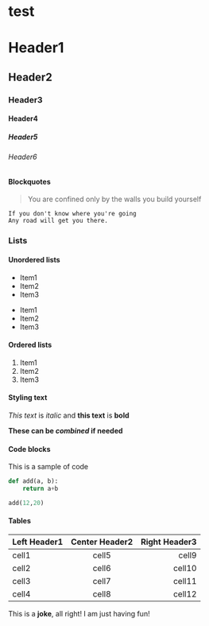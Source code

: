 test
=======



# Header1
## Header2
### Header3
#### Header4
##### Header5
###### Header6


#### Blockquotes

>You are confined only by the walls you build yourself

```
If you don't know where you're going
Any road will get you there.
```

### Lists
#### Unordered lists

* Item1
* Item2
* Item3


- Item1
- Item2
- Item3


#### Ordered lists

1. Item1
2. Item2
3. Item3

#### Styling text

_This text_ is *italic* and **this text** is **bold**

**These can be _combined_ if needed**

#### Code blocks
This is a sample of code


```python
def add(a, b):
	return a+b

add(12,20)
```

#### Tables

| Left Header1 | Center Header2 | Right Header3 |
| :----------- | :------------: | ------------: |
| cell1        | cell5          | cell9         |
| cell2        | cell6          | cell10        |
| cell3        | cell7          | cell11        |
| cell4        | cell8          | cell12        |


This is a **joke**, all right!
I am just having fun!
